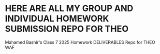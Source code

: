 # HERE ARE ALL MY GROUP AND INDIVIDUAL HOMEWORK SUBMISSION REPO FOR THEO

Mahamed Bashir's Class 7 2025 Homework DELIVERABLES Repo for THEO WAF









